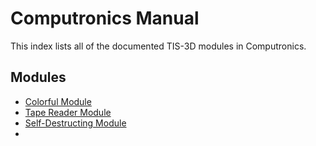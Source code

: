 # Computronics Manual

This index lists all of the documented TIS-3D modules in Computronics.

## Modules
* [Colorful Module](colorful_module.md)
* [Tape Reader Module](tape_reader_module.md)
* [Self-Destructing Module](self_destructing_module.md)
* 
